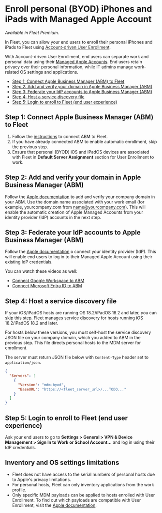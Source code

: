 # Enroll personal (BYOD) iPhones and iPads with Managed Apple Account

_Available in Fleet Premium._

In Fleet, you can allow your end users to enroll their personal iPhones and iPads to Fleet using [Account-driven User Enrollment](https://support.apple.com/en-gb/guide/deployment/dep23db2037d/web).

With Account-driven User Enrollment, end users can separate work and personal data using their [Managed Apple Accounts](https://support.apple.com/en-gb/guide/apple-business-manager/axm78b477c81/web). End users retain privacy over their personal information, while IT admins manage work-related OS settings and applications.

- [Step 1: Connect Apple Business Manager (ABM) to Fleet](#step-1-connect-apple-business-manager-abm-to-fleet)
- [Step 2: Add and verify your domain in Apple Business Manager (ABM)](#step-2-add-and-verify-your-domain-in-apple-business-manager-abm)
- [Step 3: Federate your IdP accounts to Apple Business Manager (ABM)](#step-3-federate-your-idp-accounts-to-apple-business-manager-ab)
- [Step 4: Host a service discovery file](#step-4-host-service-discovery-file-optional)
- [Step 5: Login to enroll to Fleet (end user experience)](#step-5-login-to-enroll-to-fleet-end-user-experience)


## Step 1: Connect Apple Business Manager (ABM) to Fleet

1. Follow the [instructions](https://fleetdm.com/guides/macos-mdm-setup#apple-business-manager) to connect ABM to Fleet.
2. If you have already connected ABM to enable automatic enrollment, skip the previous step. 
3. Ensure that personal (BYOD) iOS and iPadOS devices are associated with Fleet in **Default Server Assignment** section for User Enrollment to work.

## Step 2: Add and verify your domain in Apple Business Manager (ABM)

Follow the [Apple documentation](https://support.apple.com/en-gb/guide/apple-business-manager/axm48c3280c0/web#axm2033c47b0) to add and verify your company domain in your ABM. Use the domain name associated with your work email (for example, yourcompany.com from name@yourcompany.com). This will enable the automatic creation of Apple Managed Accounts from your identity provider (IdP) accounts in the next step.

## Step 3: Federate your IdP accounts to Apple Business Manager (ABM)

Follow the [Apple documentation](https://support.apple.com/en-gb/guide/apple-business-manager/axmb19317543/web) o connect your identity provider (IdP). This will enable end users to log in to their Managed Apple Account using their existing IdP credentials.

You can watch these videos as well:
 - [Connect Google Workspace to ABM](https://www.youtube.com/watch?v=CPfO6W67d3A)
 - [Connect Microsoft Entra ID to ABM](https://www.youtube.com/watch?v=_-PnhMurAVk)

## Step 4: Host a service discovery file

If your iOS/iPadOS hosts are running OS 18.2/iPadOS 18.2 and later, you can skip this step. Fleet manages service discovery for hosts running iOS 18.2/iPadOS 18.2 and later. 

For hosts below these versions, you must self-host the service discovery JSON file on your company domain, which you added to ABM in the previous step. This file directs personal hosts to the MDM server for enrollment.

The server must return JSON file below with `Content-Type` header set to `application/json`.

```json
{
  "Servers": [
    {
      "Version": "mdm-byod",
      "BaseURL": "https://<fleet_server_url>/...TODO..."
    }
  ]
}
```
## Step 5: Login to enroll to Fleet (end user experience)

Ask your end users to go to **Settings > General > VPN & Device Management > Sign In to Work or School Account...** and log in using their IdP credentials.

## Inventory and OS settings limitations

- Fleet does not have access to the serial numbers of personal hosts due to Apple's privacy limitations.
- For personal hosts, Fleet can only inventory applications from the work profile.
- Only specific MDM payloads can be applied to hosts enrolled with User Enrollment. To find out which payloads are compatible with User Enrollment, visit the [Apple documentation](https://support.apple.com/en-gb/guide/deployment/dep6ae3f1d5a/1/web/1.0).


<meta name="articleTitle" value="Enroll personal (BYOD) iPhones and iPads with Managed Apple Account">
<meta name="authorFullName" value="Marko Lisica">
<meta name="authorGitHubUsername" value="marko-lisica">
<meta name="category" value="guides">
<meta name="publishedOn" value="2025-08-01">
<meta name="description" value="Enroll personal iPhones and iPads using Account-driven User Enrollment">